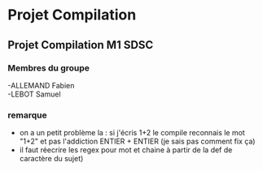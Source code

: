 # Projet Compilation

## Projet Compilation M1 SDSC

### Membres du groupe

-ALLEMAND Fabien  
-LEBOT Samuel  

### remarque 

- on a un petit problème la : si j'écris 1+2 le compile reconnais le mot "1+2" et pas l'addiction ENTIER + ENTIER (je sais pas comment fix ça)
- il faut réecrire les regex pour mot et chaine à partir de la def de caractère du sujet)
